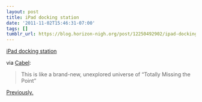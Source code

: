 ```yaml
---
layout: post
title: iPad docking station
date: '2011-11-02T15:46:31-07:00'
tags: []
tumblr_url: https://blog.horizon-nigh.org/post/12250492902/ipad-docking-station
---
```

[iPad docking station](http://www.hammacher.com/Product/81817?promo=search)  

via [Cabel](http://twitter.com/Cabel/status/131798714489638912):

> This is like a brand-new, unexplored universe of “Totally Missing the Point”

[Previously.](/2011/09/25/switcheasy-canvas-case-for-ipad-2.html)

